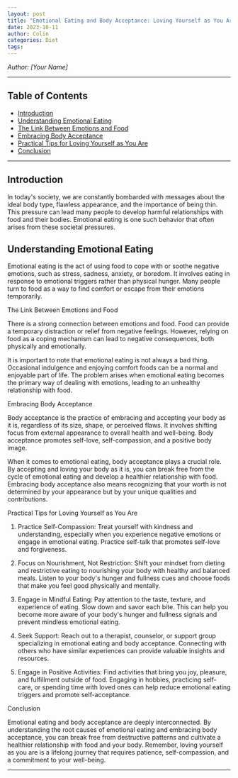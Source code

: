```yaml
---
layout: post
title: "Emotional Eating and Body Acceptance: Loving Yourself as You Are"
date: 2023-10-11
author: Colin
categories: Diet
tags: 
---
```


*Author: [Your Name]*

---

## Table of Contents

- [Introduction](#introduction)
- [Understanding Emotional Eating](#understanding-emotional-eating)
- [The Link Between Emotions and Food](#the-link-between-emotions-and-food)
- [Embracing Body Acceptance](#embracing-body-acceptance)
- [Practical Tips for Loving Yourself as You Are](#practical-tips-for-loving-yourself-as-you-are)
- [Conclusion](#conclusion)

---

## Introduction <a name="introduction"></a>

In today's society, we are constantly bombarded with messages about the ideal body type, flawless appearance, and the importance of being thin. This pressure can lead many people to develop harmful relationships with food and their bodies. Emotional eating is one such behavior that often arises from these societal pressures.

## Understanding Emotional Eating <a name="understanding-emotional-eating"></a>

Emotional eating is the act of using food to cope with or soothe negative emotions, such as stress, sadness, anxiety, or boredom. It involves eating in response to emotional triggers rather than physical hunger. Many people turn to food as a way to find comfort or escape from their emotions temporarily.

The Link Between Emotions and Food <a name="the-link-between-emotions-and-food"></a>

There is a strong connection between emotions and food. Food can provide a temporary distraction or relief from negative feelings. However, relying on food as a coping mechanism can lead to negative consequences, both physically and emotionally. 

It is important to note that emotional eating is not always a bad thing. Occasional indulgence and enjoying comfort foods can be a normal and enjoyable part of life. The problem arises when emotional eating becomes the primary way of dealing with emotions, leading to an unhealthy relationship with food.

Embracing Body Acceptance <a name="embracing-body-acceptance"></a>

Body acceptance is the practice of embracing and accepting your body as it is, regardless of its size, shape, or perceived flaws. It involves shifting focus from external appearance to overall health and well-being. Body acceptance promotes self-love, self-compassion, and a positive body image. 

When it comes to emotional eating, body acceptance plays a crucial role. By accepting and loving your body as it is, you can break free from the cycle of emotional eating and develop a healthier relationship with food. Embracing body acceptance also means recognizing that your worth is not determined by your appearance but by your unique qualities and contributions.

Practical Tips for Loving Yourself as You Are <a name="practical-tips-for-loving-yourself-as-you-are"></a>

1. Practice Self-Compassion: Treat yourself with kindness and understanding, especially when you experience negative emotions or engage in emotional eating. Practice self-talk that promotes self-love and forgiveness.

2. Focus on Nourishment, Not Restriction: Shift your mindset from dieting and restrictive eating to nourishing your body with healthy and balanced meals. Listen to your body's hunger and fullness cues and choose foods that make you feel good physically and mentally.

3. Engage in Mindful Eating: Pay attention to the taste, texture, and experience of eating. Slow down and savor each bite. This can help you become more aware of your body's hunger and fullness signals and prevent mindless emotional eating.

4. Seek Support: Reach out to a therapist, counselor, or support group specializing in emotional eating and body acceptance. Connecting with others who have similar experiences can provide valuable insights and resources.

5. Engage in Positive Activities: Find activities that bring you joy, pleasure, and fulfillment outside of food. Engaging in hobbies, practicing self-care, or spending time with loved ones can help reduce emotional eating triggers and promote self-acceptance.

Conclusion <a name="conclusion"></a>

Emotional eating and body acceptance are deeply interconnected. By understanding the root causes of emotional eating and embracing body acceptance, you can break free from destructive patterns and cultivate a healthier relationship with food and your body. Remember, loving yourself as you are is a lifelong journey that requires patience, self-compassion, and a commitment to your well-being.

---